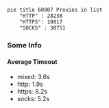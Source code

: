 
```mermaid
pie title 60907 Proxies in list
    "HTTP" : 28238
    "HTTPS": 10017
    "SOCKS" : 30751
```

### Some Info
#### Average Timeout

- mixed: 3.6s
- http: 1.9s
- https: 8.2s
- socks: 5.2s